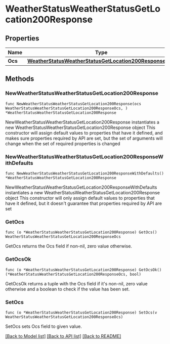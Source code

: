 # WeatherStatusWeatherStatusGetLocation200Response

## Properties

Name | Type | Description | Notes
------------ | ------------- | ------------- | -------------
**Ocs** | [**WeatherStatusWeatherStatusGetLocation200ResponseOcs**](WeatherStatusWeatherStatusGetLocation200ResponseOcs.md) |  | 

## Methods

### NewWeatherStatusWeatherStatusGetLocation200Response

`func NewWeatherStatusWeatherStatusGetLocation200Response(ocs WeatherStatusWeatherStatusGetLocation200ResponseOcs, ) *WeatherStatusWeatherStatusGetLocation200Response`

NewWeatherStatusWeatherStatusGetLocation200Response instantiates a new WeatherStatusWeatherStatusGetLocation200Response object
This constructor will assign default values to properties that have it defined,
and makes sure properties required by API are set, but the set of arguments
will change when the set of required properties is changed

### NewWeatherStatusWeatherStatusGetLocation200ResponseWithDefaults

`func NewWeatherStatusWeatherStatusGetLocation200ResponseWithDefaults() *WeatherStatusWeatherStatusGetLocation200Response`

NewWeatherStatusWeatherStatusGetLocation200ResponseWithDefaults instantiates a new WeatherStatusWeatherStatusGetLocation200Response object
This constructor will only assign default values to properties that have it defined,
but it doesn't guarantee that properties required by API are set

### GetOcs

`func (o *WeatherStatusWeatherStatusGetLocation200Response) GetOcs() WeatherStatusWeatherStatusGetLocation200ResponseOcs`

GetOcs returns the Ocs field if non-nil, zero value otherwise.

### GetOcsOk

`func (o *WeatherStatusWeatherStatusGetLocation200Response) GetOcsOk() (*WeatherStatusWeatherStatusGetLocation200ResponseOcs, bool)`

GetOcsOk returns a tuple with the Ocs field if it's non-nil, zero value otherwise
and a boolean to check if the value has been set.

### SetOcs

`func (o *WeatherStatusWeatherStatusGetLocation200Response) SetOcs(v WeatherStatusWeatherStatusGetLocation200ResponseOcs)`

SetOcs sets Ocs field to given value.



[[Back to Model list]](../README.md#documentation-for-models) [[Back to API list]](../README.md#documentation-for-api-endpoints) [[Back to README]](../README.md)


